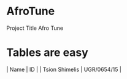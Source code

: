# AfroTune
Project Title Afro Tune
# Tables are easy 
| Name | ID | 
| Tsion Shimelis | UGR/0654/15 |
